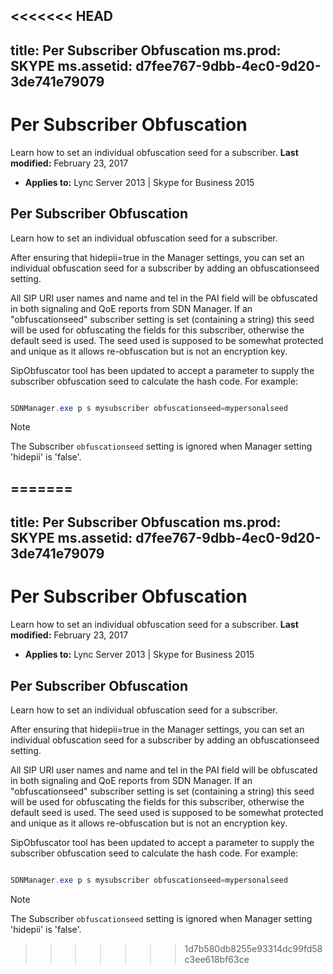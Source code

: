 <<<<<<< HEAD
---
title: Per Subscriber Obfuscation
ms.prod: SKYPE
ms.assetid: d7fee767-9dbb-4ec0-9d20-3de741e79079
---


# Per Subscriber Obfuscation
Learn how to set an individual obfuscation seed for a subscriber. 
 **Last modified:** February 23, 2017
  
    
    

 * **Applies to:** Lync Server 2013 | Skype for Business 2015

## Per Subscriber Obfuscation

Learn how to set an individual obfuscation seed for a subscriber. 
  
    
    
After ensuring that hidepii=true in the Manager settings, you can set an individual obfuscation seed for a subscriber by adding an obfuscationseed setting. 
  
    
    
All SIP URI user names and name and tel in the PAI field will be obfuscated in both signaling and QoE reports from SDN Manager. If an "obfuscationseed" subscriber setting is set (containing a string) this seed will be used for obfuscating the fields for this subscriber, otherwise the default seed is used. The seed used is supposed to be somewhat protected and unique as it allows re-obfuscation but is not an encryption key. 
  
    
    
SipObfuscator tool has been updated to accept a parameter to supply the subscriber obfuscation seed to calculate the hash code. For example: 
  
    
    



```powershell

SDNManager.exe p s mysubscriber obfuscationseed=mypersonalseed 
```


> [!NOTE]
> The Subscriber  `obfuscationseed` setting is ignored when Manager setting 'hidepii' is 'false'.
  
    
    


=======
---
title: Per Subscriber Obfuscation
ms.prod: SKYPE
ms.assetid: d7fee767-9dbb-4ec0-9d20-3de741e79079
---


# Per Subscriber Obfuscation
Learn how to set an individual obfuscation seed for a subscriber. 
 **Last modified:** February 23, 2017
  
    
    

 * **Applies to:** Lync Server 2013 | Skype for Business 2015

## Per Subscriber Obfuscation

Learn how to set an individual obfuscation seed for a subscriber. 
  
    
    
After ensuring that hidepii=true in the Manager settings, you can set an individual obfuscation seed for a subscriber by adding an obfuscationseed setting. 
  
    
    
All SIP URI user names and name and tel in the PAI field will be obfuscated in both signaling and QoE reports from SDN Manager. If an "obfuscationseed" subscriber setting is set (containing a string) this seed will be used for obfuscating the fields for this subscriber, otherwise the default seed is used. The seed used is supposed to be somewhat protected and unique as it allows re-obfuscation but is not an encryption key. 
  
    
    
SipObfuscator tool has been updated to accept a parameter to supply the subscriber obfuscation seed to calculate the hash code. For example: 
  
    
    



```powershell

SDNManager.exe p s mysubscriber obfuscationseed=mypersonalseed 
```


> [!NOTE]
> The Subscriber  `obfuscationseed` setting is ignored when Manager setting 'hidepii' is 'false'.
  
    
    


>>>>>>> 1d7b580db8255e93314dc99fd58c3ee618bf63ce
